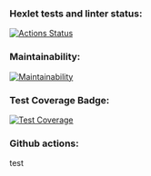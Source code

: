 ### Hexlet tests and linter status:
[![Actions Status](https://github.com/GatyzkayaGeka/frontend-project-11/workflows/hexlet-check/badge.svg)](https://github.com/GatyzkayaGeka/frontend-project-11/actions)

### Maintainability:
[![Maintainability](https://api.codeclimate.com/v1/badges/546a6240488be1fe3050/maintainability)](https://codeclimate.com/github/GatyzkayaGeka/frontend-project-11/maintainability)

### Test Coverage Badge:
[![Test Coverage](https://api.codeclimate.com/v1/badges/546a6240488be1fe3050/test_coverage)](https://codeclimate.com/github/GatyzkayaGeka/frontend-project-11/test_coverage)

### Github actions:
test